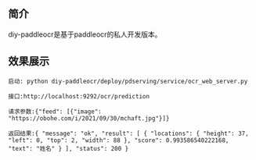 ## 简介
diy-paddleocr是基于paddleocr的私人开发版本。

## 效果展示
``启动: python diy-paddleocr/deploy/pdserving/service/ocr_web_server.py``


``接口:http://localhost:9292/ocr/prediction``

``请求参数:{"feed": [{"image": "https://obohe.com/i/2021/09/30/mchaft.jpg"}]}``

``返回结果:{
    "message": "ok",
    "result": [
        {
            "locations": {
                "height": 37,
                "left": 0,
                "top": 2,
                "width": 88
            },
            "score": 0.993586540222168,
            "text": "姓名"
        }
    ],
    "status": 200
}``